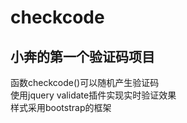 # checkcode
## 小奔的第一个验证码项目
函数checkcode()可以随机产生验证码<br>
使用jquery validate插件实现实时验证效果<br>
样式采用bootstrap的框架
